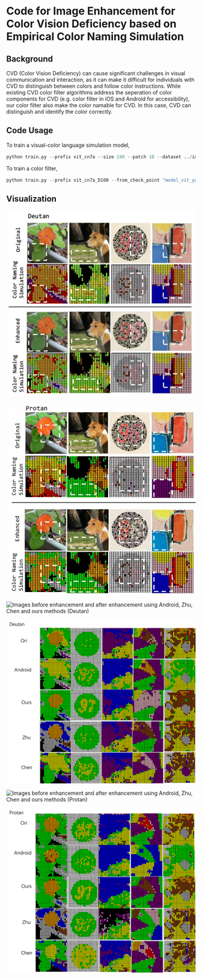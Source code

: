 # Code for Image Enhancement for Color Vision Deficiency based on Empirical Color Naming Simulation

## Background  
CVD (Color Vision Deficiency) can cause significant challenges in visual communication and interaction, as it can make it difficult for individuals with CVD to distinguish between colors and follow color instructions. While existing CVD color filter algorithms address the seperation of color components for CVD (e.g. color filter in iOS and Android for accessibility), our color filter also make the color namable for CVD. In this case, CVD can distinguish and identify the color correctly. 

## Code Usage
To train a visual-color language simulation model, 
```python
python train.py --prefix vit_cn7a --size 240 --patch 10 --dataset ../imagenet --batchsize 64 --cvd deutan --train_mode est
```

To train a color filter,
```python
python train.py --prefix vit_cn7a_D100 --from_check_point "model_vit_yournameD100.pth" --size 240 --patch 10 --dataset ../imagenet --batchsize 64 --cvd deutan --tau 1.0 --train_mode optim
```

## Visualization
![Visualization of our color naming simulation model and color filter model for deutan type CVD. The top two rows are original images while the bottom two rows are images after enhancement by our color filter. On each side, the first row shows the sRGB images in normal view, the second row plots color naming results with representative colors for our deutan color naming simulation model.](imgs/deutan.jpg)

![Visualization of our color naming simulation model and color filter model for protan type CVD.](imgs/protan.jpg)

![Images before enhancement and after enhancement using Android, Zhu, Chen and ours methods (Deutan)](imgs/deu_enhance.png)

![Perceived color names for Deutan](imgs/deu_name.png)

![Images before enhancement and after enhancement using Android, Zhu, Chen and ours methods (Protan)](imgs/pro_enhance.png)

![Perceived color names for Protan](imgs/pro_name.png)
